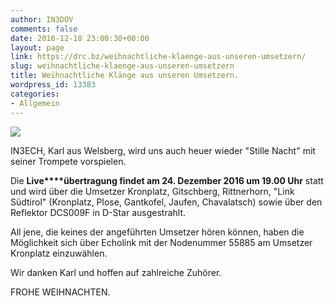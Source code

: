 ```yaml
---
author: IN3DOV
comments: false
date: 2016-12-18 23:00:30+00:00
layout: page
link: https://drc.bz/weihnachtliche-klaenge-aus-unseren-umsetzern/
slug: weihnachtliche-klaenge-aus-unseren-umsetzern
title: Weihnachtliche Klänge aus unseren Umsetzern.
wordpress_id: 13383
categories:
- Allgemein
---
```


![](https://drc.bz/wp-content/uploads/2010/12/trompete.jpg)




IN3ECH, Karl aus Welsberg, wird uns auch heuer wieder "Stille Nacht" mit seiner Trompete vorspielen.




Die **Live****übertragung findet am 24. Dezember 2016 um 19.00 Uhr** statt und wird über die Umsetzer Kronplatz, Gitschberg, Rittnerhorn, "Link Südtirol" (Kronplatz, Plose, Gantkofel, Jaufen, Chavalatsch) sowie über den Reflektor DCS009F in D-Star ausgestrahlt.




All jene, die keines der angeführten Umsetzer hören können, haben die Möglichkeit sich über Echolink mit der Nodenummer 55885 am Umsetzer Kronplatz einzuwählen.




Wir danken Karl und hoffen auf zahlreiche Zuhörer.




FROHE WEIHNACHTEN.



